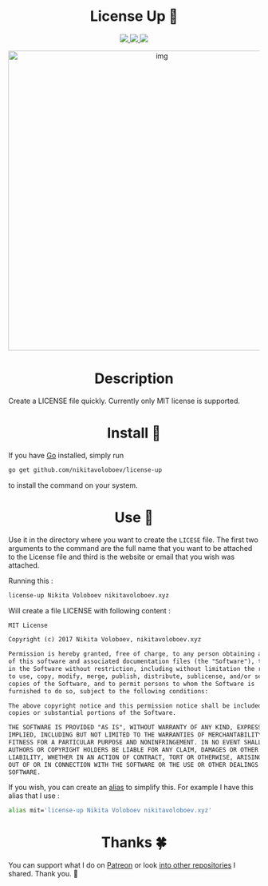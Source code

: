<h1 align="center"> License Up 📜</h1>

<div align="center">
	<a href="https://travis-ci.org/nikitavoloboev/license-up">
		<img src="https://img.shields.io/travis/nikitavoloboev/license-up/master.svg?style=flat-square">
	</a>
<a href="https://www.patreon.com/nikitavoloboev">
		<img src="https://img.shields.io/badge/Say%20Thanks-💗-ff69b4.svg">
	</a>
	<a href="https://github.com/nikitavoloboev/license-up/blob/master/LICENSE">
		<img src="https://img.shields.io/pypi/l/pipenv.svg">
	</a>
</div>

<p align="center"><img src="https://raw.githubusercontent.com/nikitavoloboev/img/master/github/license%20up.gif?token=AGGH4ApCP9UK5zSrXq5WTG51QydG_iZvks5ZZrGawA%3D%3D" alt="img" width="600"></p>

<h1 align="center"> Description</h1>

Create a LICENSE file quickly. Currently only MIT license is supported.


<h1 align="center"> Install 💎</h1>

If you have [Go](https://golang.org/dl/) installed, simply run

```Bash
go get github.com/nikitavoloboev/license-up
```

to install the command on your system.

<h1 align="center"> Use 🚀 </h1>

Use it in the directory where you want to create the `LICESE` file. The first two arguments to the command are the full name that you want to be attached to the License file and third is the website or email that you wish was attached.


Running this :

```Bash
license-up Nikita Voloboev nikitavoloboev.xyz
```

Will create a file LICENSE with following content :

```Markdown
MIT License

Copyright (c) 2017 Nikita Voloboev, nikitavoloboev.xyz

Permission is hereby granted, free of charge, to any person obtaining a copy
of this software and associated documentation files (the "Software"), to deal
in the Software without restriction, including without limitation the rights
to use, copy, modify, merge, publish, distribute, sublicense, and/or sell
copies of the Software, and to permit persons to whom the Software is
furnished to do so, subject to the following conditions:

The above copyright notice and this permission notice shall be included in all
copies or substantial portions of the Software.

THE SOFTWARE IS PROVIDED "AS IS", WITHOUT WARRANTY OF ANY KIND, EXPRESS OR
IMPLIED, INCLUDING BUT NOT LIMITED TO THE WARRANTIES OF MERCHANTABILITY,
FITNESS FOR A PARTICULAR PURPOSE AND NONINFRINGEMENT. IN NO EVENT SHALL THE
AUTHORS OR COPYRIGHT HOLDERS BE LIABLE FOR ANY CLAIM, DAMAGES OR OTHER
LIABILITY, WHETHER IN AN ACTION OF CONTRACT, TORT OR OTHERWISE, ARISING FROM,
OUT OF OR IN CONNECTION WITH THE SOFTWARE OR THE USE OR OTHER DEALINGS IN THE
SOFTWARE.
```

If you wish, you can create an [alias](http://tldp.org/LDP/abs/html/aliases.html) to simplify this. For example I have this alias that I use :

```Bash
alias mit='license-up Nikita Voloboev nikitavoloboev.xyz'
```


<h1 align="center"> Thanks 🍀</h1>

You can support what I do on [Patreon](https://www.patreon.com/nikitavoloboev) or look [into other repositories](https://my.mindnode.com/ZKGETDkUaQUsL3q8q9z788CxG84oEHgDiT79GuzX#-191.2,-905.2,2) I shared. Thank you. 💛
